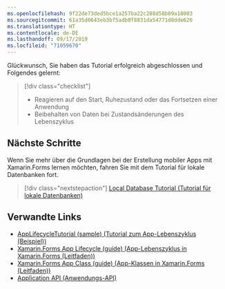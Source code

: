 ```yaml
---
ms.openlocfilehash: 9f22de73ded5bce1a257ba22c288d58b09a18003
ms.sourcegitcommit: 61a35d0643eb3bf5adb8f8831da54771d8dde626
ms.translationtype: HT
ms.contentlocale: de-DE
ms.lasthandoff: 09/17/2019
ms.locfileid: "71059670"
---
```

Glückwunsch, Sie haben das Tutorial erfolgreich abgeschlossen und Folgendes gelernt:

> [!div class="checklist"]
>
> - Reagieren auf den Start, Ruhezustand oder das Fortsetzen einer Anwendung
> - Beibehalten von Daten bei Zustandsänderungen des Lebenszyklus

## <a name="next-steps"></a>Nächste Schritte

Wenn Sie mehr über die Grundlagen bei der Erstellung mobiler Apps mit Xamarin.Forms lernen möchten, fahren Sie mit dem Tutorial für lokale Datenbanken fort.

> [!div class="nextstepaction"]
> [Local Database Tutorial (Tutorial für lokale Datenbanken)](~/get-started/tutorials/local-database/index.yml)

## <a name="related-links"></a>Verwandte Links

- [AppLifecycleTutorial (sample) (Tutorial zum App-Lebenszyklus (Beispiel))](https://docs.microsoft.com/samples/xamarin/xamarin-forms-samples/getstarted-tutorials-applifecycletutorial/)
- [Xamarin.Forms App Lifecycle (guide) (App-Lebenszyklus in Xamarin.Forms (Leitfaden))](~/xamarin-forms/app-fundamentals/app-lifecycle.md)
- [Xamarin.Forms App Class (guide) (App-Klassen in Xamarin.Forms (Leitfaden))](~/xamarin-forms/app-fundamentals/application-class.md)
- [Application API (Anwendungs-API)](xref:Xamarin.Forms.Application)
